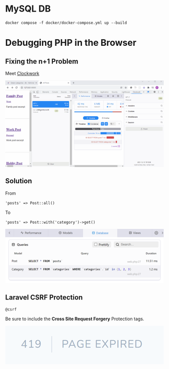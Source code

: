 # MySQL DB
```
docker compose -f docker/docker-compose.yml up --build 
```

# Debugging PHP in the Browser

## Fixing the n+1 Problem

Meet [Clockwork](https://github.com/itsgoingd/clockwork)

![debugging](public/debugging-in-the-console.gif)

## Solution

From
```
'posts' => Post::all()
```
To
```
'posts' => Post::with('category')->get()
```

![n+1](public/n-plus-one.png)

## Laravel CSRF Protection

```
@csrf
```
Be sure to include the **Cross Site Request Forgery** Protection tags.

![419](public/419.png)